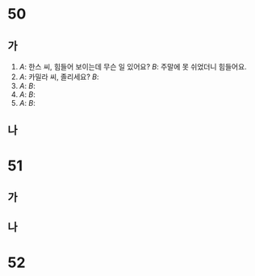 # 50
## 가
1. *A*: 한스 씨, 힘들어 보이는데 무슨 일 있어요?
   *B*: 주말에 못 쉬었더니 힘들어요.
2. *A*: 카밀라 씨, 졸리세요?
   *B*: 
3. *A*:
   *B*:
4. *A*:
   *B*:
5. *A*:
   *B*:
## 나
# 51
## 가
## 나
# 52
